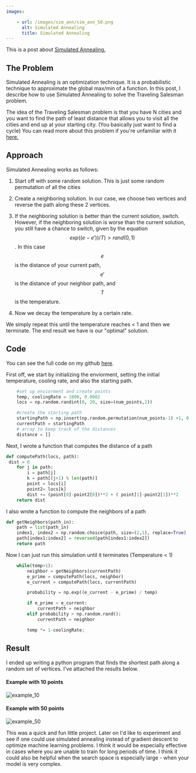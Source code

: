 ```yaml
---
images:

    - url: /images/sim_ann/sim_ann_50.png
      alt: Simulated Annealing
      title: Simulated Annealing
---
```


This is a post about [Simulated Annealing.](https://en.wikipedia.org/wiki/Simulated_annealing)

## The Problem
Simulated Annealing is an optimization technique. It is a probabilistic technique to approximate the global max/min of a function. In this post, I describe how to use Simulated Annealing to solve the Traveling Salesman problem.

The idea of the Traveling Salesman problem is that you have N cities and you want to find the path of least distance that allows you to visit all the cities and end up at your starting city. (You basically just want to find a cycle) You can read more about this problem if you're unfamiliar with it [here.](https://simple.wikipedia.org/wiki/Travelling_salesman_problem)

## Approach
Simulated Annealing works as follows:

1. Start off with some random solution. This is just some random permutation of all the cities

2. Create a neighboring solution. In our case, we choose two vertices and reverse the path along these 2 vertices.

3. If the neighboring solution is better than the current solution, switch. However, if the neighboring solution is worse than the current solution, you still have a chance to switch, given by the equation $$exp( (e - e'))/T) > rand(0,1)$$.
  In this case $$e$$ is the distance of your current path, $$e'$$ is the distance of your neighbor path, and $$T$$ is the temperature.


4. Now we decay the temperature by a certain rate.

We simply repeat this until the temperature reaches < 1 and then we terminate. The end result we have is our "optimal" solution.

## Code
You can see the full code on my github [here](https://github.com/jcaip/simulated_annealing).

First off, we start by initializing the enviorment, setting the initial temperature, cooling rate, and also the starting path.

```python 
    #set up enviorment and create points
    temp, coolingRate = 1000, 0.0002
    locs = np.random.randint(0, 20, size=(num_points,2))

    #create the starting path
    startingPath = np.insert(np.random.permutation(num_points-1) +1, 0, 0)
    currentPath = startingPath
    # array to keep track of the distances
    distance = []
```

Next, I wrote a function that computes the distance of a path

```python
def computePath(locs, path):
 dist = 0 
    for j in path:
        i = path[j]
        k = path[(j+1) % len(path)]
        point = locs[i]
        point2= locs[k]
        dist += (point[0]-point2[0])**2 + ( point[1]-point2[1])**2
    return dist
```

I also wrote a function to compute the neighbors of a path

```python
def getNeighbors(path_in):
    path = list(path_in)
    index1, index2 = np.random.choice(path, size=(2,1), replace=True)
    path[index1:index2] = reversed(path[index1:index2])
    return path
```

Now I can just run this simulation until it terminates (Temperature < 1)


```python
    while(temp>1):
        neighbor = getNeighbors(currentPath)
        e_prime = computePath(locs, neighbor)
        e_current = computePath(locs, currentPath)

        probability = np.exp((e_current - e_prime) / temp)

        if e_prime < e_current:
            currentPath = neighbor
        elif probability > np.random.rand():
            currentPath = neighbor

        temp *= 1-coolingRate;
```

## Result

I ended up writing a python program that finds the shortest path along a random set of vertices. I've attached the results below.

#### Example with 10 points
![example_10](https://jcaip.github.io/images/sim_ann/sim_ann_10.png)

#### Example with 50 points
![example_50](https://jcaip.github.io/images/sim_ann/sim_ann_50.png)

This was a quick and fun little project. Later on I'd like to experiment and see if one could use simulated annealing instead of gradient descent to optimize machine learning problems. I think it would be especially effective in cases where you are unable to train for long periods of time. I think it could also be helpful when the search space is especially large - when your model is very complex. 
    
    
